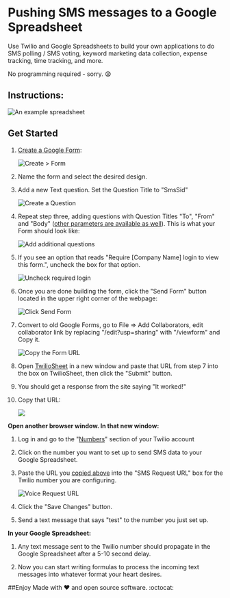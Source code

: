 Pushing SMS messages to a Google Spreadsheet
===================================================

Use Twilio and Google Spreadsheets to build your own applications to do SMS polling / SMS voting, keyword marketing data collection, expense tracking, time tracking, and more.

No programming required - sorry. :anguished:

Instructions:
-------------

![An example spreadsheet](http://i.imgur.com/9nTGWdc.png)

Get Started
-----------

1. [Create a Google Form](http://support.google.com/docs/bin/answer.py?hl=en&answer=87809):

	![Create > Form](http://i.imgur.com/YgMYILQ.png)

2. Name the form and select the desired design.

3. Add a new Text question.  Set the Question Title to "SmsSid"

	![Create a Question](http://i.imgur.com/Um5n7pW.png)

4. Repeat step three, adding questions with Question Titles "To", "From" and "Body"  ([other parameters are available as well](http://www.twilio.com/docs/api/twiml/sms/twilio_request)).  This is what your Form should look like:

	![Add additional questions](http://i.imgur.com/N1ZCVvZ.png)

5. If you see an option that reads "Require [Company Name] login to view this form.", uncheck the box for that option.

	![Uncheck required login](http://i.imgur.com/AsBFLcS.png)

6. Once you are done building the form, click the "Send Form" button located in the upper right corner of the webpage:

	![Click Send Form](http://i.imgur.com/wYmlbgJ.png)

7. Convert to old Google Forms, go to File => Add Collaborators, edit collaborator link by replacing "/edit?usp=sharing" with "/viewform" and Copy it.

	![Copy the Form URL](http://i.imgur.com/VHogL7T.png)

8. Open [TwilioSheet](http://twiliosheet.azurewebsites.net/) in a new window and paste that URL from step 7 into the box on TwilioSheet, then click the "Submit" button.

9. You should get a response from the site saying "It worked!"

10. <a name="copy"></a>Copy that URL:

    ![](http://i.imgur.com/9CPWdQe.png)

**Open another browser window.  In that new window:**

1. Log in and go to the "[Numbers](https://www.twilio.com/user/account/phone-numbers)" section of your Twilio account

2. Click on the number you want to set up to send SMS data to your Google Spreadsheet.

3. Paste the URL you [copied above](#copy) into the "SMS Request URL" box for the Twilio number you are configuring.

	![Voice Request URL](http://i.imgur.com/DPyOZ6r.png)

7. Click the "Save Changes" button.

8. Send a text message that says "test" to the number you just set up.

**In your Google Spreadsheet:**

1. Any text message sent to the Twilio number should propagate in the Google Spreadsheet after a 5-10 second delay.

2. Now you can start writing formulas to process the incoming text messages into whatever format your heart desires.

##Enjoy
Made with :heart: and open source software. :octocat:
